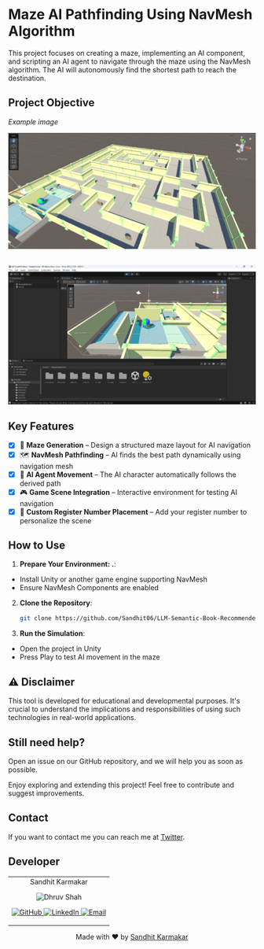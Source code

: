 Maze AI Pathfinding Using NavMesh Algorithm
=================================================

This project focuses on creating a maze, implementing an AI component, and scripting an AI agent to navigate through the maze using the NavMesh algorithm. The AI will autonomously find the shortest path to reach the destination.


## Project Objective

*Example image*

![Image](Picture.png)
##
![Image](Picture2.png)

## Key Features
- [x] 🧩 **Maze Generation** – Design a structured maze layout for AI navigation
- [x] 🗺️ **NavMesh Pathfinding** – AI finds the best path dynamically using navigation mesh
- [x] 🤖 **AI Agent Movement** – The AI character automatically follows the derived path
- [x] 🎮 **Game Scene Integration** – Interactive environment for testing AI navigation
- [x] 📌 **Custom Register Number Placement** – Add your register number to personalize the scene

## How to Use

1. **Prepare Your Environment: .**:
- Install Unity or another game engine supporting NavMesh
- Ensure NavMesh Components are enabled

2. **Clone the Repository**:
    ```sh
    git clone https://github.com/Sandhit06/LLM-Semantic-Book-Recommender.git
    ```

3. **Run the Simulation**:
- Open the project in Unity
- Press Play to test AI movement in the maze


## ⚠ Disclaimer
This tool is developed for educational and developmental purposes. It's crucial to understand the implications and responsibilities of using such technologies in real-world applications.


## Still need help?
Open an issue on our GitHub repository, and we will help you as soon as possible.

Enjoy exploring and extending this project! Feel free to contribute and suggest improvements.

## Contact

If you want to contact me you can reach me at [Twitter](https://x.com/SandhitK).

## Developer
<table>
    <tr align="center">
        <td>
        Sandhit Karmakar
        <p align="center">
            <img src = "https://avatars.githubusercontent.com/u/90787826?v=4" width="150" height="150" alt="Dhruv Shah">
        </p>
            <p align="center">
                <a href = "https://github.com/Sandhit06">
                    <img src = "http://www.iconninja.com/files/241/825/211/round-collaboration-social-github-code-circle-network-icon.svg" width="36" height = "36" alt="GitHub"/>
                </a>
                <a href = "https://www.linkedin.com/in/sandhit-karmakar/" target="_blank">
                    <img src = "http://www.iconninja.com/files/863/607/751/network-linkedin-social-connection-circular-circle-media-icon.svg" width="36" height="36" alt="LinkedIn"/>
                </a>
                <a href = "mailto:sandhitkarmakar@gmail.com" target="_blank">
                    <img src = "https://www.iconninja.com/files/312/807/734/share-send-email-chat-circle-message-mail-icon.svg" width="36" height="36" alt="Email"/>
                </a>
            </p>
        </td>
    </tr>
</table>

<p align="center">
    Made with ❤️ by <a href="https://github.com/Sandhit06">Sandhit Karmakar</a>
</p>
